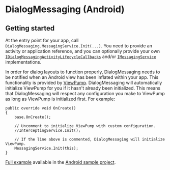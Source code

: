 # DialogMessaging (Android)

## Getting started

At the entry point for your app, call `DialogMessaging.MessagingService.Init(...)`. You need to provide an activity or application reference, and you can optionally provide your own [`IDialogMessagingActivityLifecycleCallbacks`](https://github.com/lewisbennett/dialog-messaging/blob/master/src/DialogMessaging.Core/Platforms/Droid/Callbacks/IDialogMessagingActivityLifecycleCallbacks.cs) and/or [`IMessagingService`](https://github.com/lewisbennett/dialog-messaging/blob/master/src/DialogMessaging.Core/Platforms/Shared/IMessagingService.cs) implementations.

In order for dialog layouts to function properly, DialogMessaging needs to be notified when an Android view has been inflated within your app. This functionality is provided by [ViewPump](https://github.com/lewisbennett/viewpump/tree/master). DialogMessaging will automatically initialize ViewPump for you if it hasn't already been initialized. This means that DialogMessaging will respect any configuration you make to ViewPump as long as ViewPump is initialized first. For example:

```
public override void OnCreate()
{
    base.OnCreate();

    // Uncomment to initialize ViewPump with custom configuration.
    //InterceptingService.Init();

    // If the line above is commented, DialogMessaging will initialize ViewPump.
    MessagingService.Init(this);
}
```

[Full example](https://github.com/lewisbennett/dialog-messaging/blob/master/samples/Sample.Droid/MainApplication.cs) available in the [Android sample project](https://github.com/lewisbennett/dialog-messaging/tree/master/samples/Sample.Droid).
